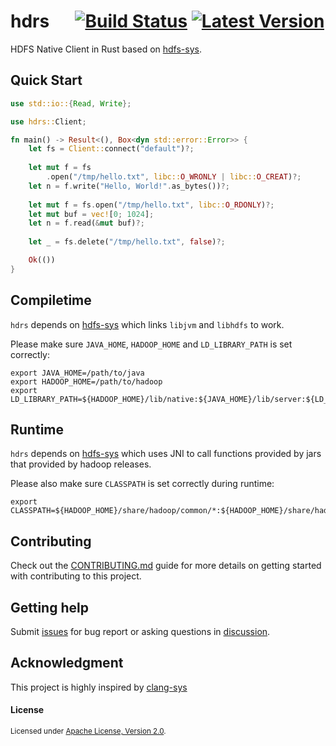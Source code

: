 # hdrs &emsp; [![Build Status]][actions] [![Latest Version]][crates.io]

[Build Status]: https://img.shields.io/github/workflow/status/Xuanwo/hdrs/CI/main
[actions]: https://github.com/Xuanwo/hdrs/actions?query=branch%3Amain
[Latest Version]: https://img.shields.io/crates/v/hdrs.svg
[crates.io]: https://crates.io/crates/hdrs

HDFS Native Client in Rust based on [hdfs-sys](https://github.com/Xuanwo/hdfs-sys).

## Quick Start

```rust
use std::io::{Read, Write};

use hdrs::Client;

fn main() -> Result<(), Box<dyn std::error::Error>> {
    let fs = Client::connect("default")?;
    
    let mut f = fs
        .open("/tmp/hello.txt", libc::O_WRONLY | libc::O_CREAT)?;
    let n = f.write("Hello, World!".as_bytes())?;
    
    let mut f = fs.open("/tmp/hello.txt", libc::O_RDONLY)?;
    let mut buf = vec![0; 1024];
    let n = f.read(&mut buf)?;
    
    let _ = fs.delete("/tmp/hello.txt", false)?;

    Ok(())
}
```

## Compiletime

`hdrs` depends on [hdfs-sys](https://github.com/Xuanwo/hdfs-sys) which links `libjvm` and `libhdfs` to work.

Please make sure `JAVA_HOME`, `HADOOP_HOME` and `LD_LIBRARY_PATH` is set correctly:

```shell
export JAVA_HOME=/path/to/java
export HADOOP_HOME=/path/to/hadoop
export LD_LIBRARY_PATH=${HADOOP_HOME}/lib/native:${JAVA_HOME}/lib/server:${LD_LIBRARY_PATH}
```

## Runtime

`hdrs` depends on [hdfs-sys](https://github.com/Xuanwo/hdfs-sys) which uses JNI to call functions provided by jars that provided by hadoop releases. 

Please also make sure `CLASSPATH` is set correctly during runtime:

```shell
export CLASSPATH=${HADOOP_HOME}/share/hadoop/common/*:${HADOOP_HOME}/share/hadoop/common/lib/*:${HADOOP_HOME}/share/hadoop/hdfs/*:${HADOOP_HOME}/share/hadoop/hdfs/lib/*:${HADOOP_HOME}/etc/hadoop/*
```

## Contributing

Check out the [CONTRIBUTING.md](./CONTRIBUTING.md) guide for more details on getting started with contributing to this project.

## Getting help

Submit [issues](https://github.com/Xuanwo/hdrs/issues/new/choose) for bug report or asking questions in [discussion](https://github.com/Xuanwo/hdrs/discussions/new?category=q-a).

## Acknowledgment

This project is highly inspired by [clang-sys](https://github.com/KyleMayes/clang-sys)

#### License

<sup>
Licensed under <a href="./LICENSE">Apache License, Version 2.0</a>.
</sup>
